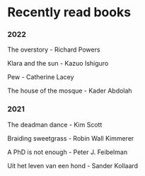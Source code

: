 # Recently read books

### 2022
The overstory - Richard Powers

Klara and the sun - Kazuo Ishiguro

Pew - Catherine Lacey

The house of the mosque - Kader Abdolah

### 2021
The deadman dance - Kim Scott

Braiding sweetgrass - Robin Wall Kimmerer

A PhD is not enough - Peter J. Feibelman

Uit het leven van een hond - Sander Kollaard
